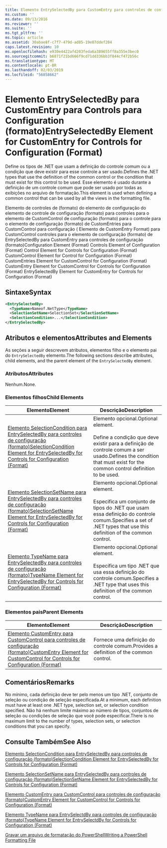 ```yaml
---
title: Elemento EntrySelectedBy para CustomEntry para controles de configuração (formato) | Microsoft Docs
ms.custom: ''
ms.date: 09/13/2016
ms.reviewer: ''
ms.suite: ''
ms.tgt_pltfrm: ''
ms.topic: article
ms.assetid: 30abae8f-c7f7-479d-ad85-19e07ddef204
caps.latest.revision: 10
ms.openlocfilehash: e930e4422afd203feda6a389655ff8a355e3bec0
ms.sourcegitcommit: b6871f21bd666f9cd71dd336bb3f844cf472b56c
ms.translationtype: MT
ms.contentlocale: pt-BR
ms.lasthandoff: 02/03/2019
ms.locfileid: "56858662"
---
```

# <a name="entryselectedby-element-for-customentry-for-controls-for-configuration-format"></a><span data-ttu-id="dd92e-102">Elemento EntrySelectedBy para CustomEntry para Controls para Configuration (formato)</span><span class="sxs-lookup"><span data-stu-id="dd92e-102">EntrySelectedBy Element for CustomEntry for Controls for Configuration (Format)</span></span>

<span data-ttu-id="dd92e-103">Define os tipos de .NET que usam a definição do controle comum ou a condição que deve existir para esse controle a ser usado.</span><span class="sxs-lookup"><span data-stu-id="dd92e-103">Defines the .NET types that use the definition of the common control or the condition that must exist for this control to be used.</span></span> <span data-ttu-id="dd92e-104">Esse elemento é usado durante a definição de um controle comum que pode ser usado por todas as exibições no arquivo de formatação.</span><span class="sxs-lookup"><span data-stu-id="dd92e-104">This element is used when defining a common control that can be used by all the views in the formatting file.</span></span>

<span data-ttu-id="dd92e-105">Elemento de controles de (formato) do elemento de configuração do elemento de controle de configuração (formato) para controles para o elemento de CustomControl de configuração (formato) para o controle para o elemento de configuração (formato) de CustomEntries para CustomControl para configuração ( Elemento de CustomEntry Format) para CustomControl controles para o elemento de configuração (formato) de EntrySelectedBy para CustomEntry para controles de configuração (formato)</span><span class="sxs-lookup"><span data-stu-id="dd92e-105">Configuration Element (Format) Controls Element of Configuration (Format) Control Element for Controls for Configuration (Format) CustomControl Element for Control for Configuration (Format) CustomEntries Element for CustomControl for Configuration (Format) CustomEntry Element for CustomControl for Controls for Configuration (Format) EntrySelectedBy Element for CustomEntry for Controls for Configuration (Format)</span></span>

## <a name="syntax"></a><span data-ttu-id="dd92e-106">Sintaxe</span><span class="sxs-lookup"><span data-stu-id="dd92e-106">Syntax</span></span>

```xml
<EntrySelectedBy>
  <TypeName>Nameof.NetType</TypeName>
  <SelectionSetName>SelectionSet</SelectionSetName>
  <SelectionCondition>...</SelectionCondition>
</EntrySelectedBy>
```

## <a name="attributes-and-elements"></a><span data-ttu-id="dd92e-107">Atributos e elementos</span><span class="sxs-lookup"><span data-stu-id="dd92e-107">Attributes and Elements</span></span>

<span data-ttu-id="dd92e-108">As seções a seguir descrevem atributos, elementos filho e o elemento pai do `EntrySelectedBy` elemento.</span><span class="sxs-lookup"><span data-stu-id="dd92e-108">The following sections describe attributes, child elements, and the parent element of the `EntrySelectedBy` element.</span></span>

### <a name="attributes"></a><span data-ttu-id="dd92e-109">Atributos</span><span class="sxs-lookup"><span data-stu-id="dd92e-109">Attributes</span></span>

<span data-ttu-id="dd92e-110">Nenhum.</span><span class="sxs-lookup"><span data-stu-id="dd92e-110">None.</span></span>

### <a name="child-elements"></a><span data-ttu-id="dd92e-111">Elementos filhos</span><span class="sxs-lookup"><span data-stu-id="dd92e-111">Child Elements</span></span>

|<span data-ttu-id="dd92e-112">Elemento</span><span class="sxs-lookup"><span data-stu-id="dd92e-112">Element</span></span>|<span data-ttu-id="dd92e-113">Descrição</span><span class="sxs-lookup"><span data-stu-id="dd92e-113">Description</span></span>|
|-------------|-----------------|
|[<span data-ttu-id="dd92e-114">Elemento SelectionCondition para EntrySelectedBy para controles de configuração (formato)</span><span class="sxs-lookup"><span data-stu-id="dd92e-114">SelectionCondition Element for EntrySelectedBy for Controls for Configuration (Format)</span></span>](./selectioncondition-element-for-entryselectedby-for-controls-for-configuration-format.md)|<span data-ttu-id="dd92e-115">Elemento opcional.</span><span class="sxs-lookup"><span data-stu-id="dd92e-115">Optional element.</span></span><br /><br /> <span data-ttu-id="dd92e-116">Define a condição que deve existir para a definição de controle comum a ser usado.</span><span class="sxs-lookup"><span data-stu-id="dd92e-116">Defines the condition that must exist for the common control definition to be used.</span></span>|
|[<span data-ttu-id="dd92e-117">Elemento SelectionSetName para EntrySelectedBy para controles de configuração (formato)</span><span class="sxs-lookup"><span data-stu-id="dd92e-117">SelectionSetName Element for EntrySelectedBy for Controls for Configuration (Format)</span></span>](./selectionsetname-element-for-selectioncondition-for-controls-for-configuration-format.md)|<span data-ttu-id="dd92e-118">Elemento opcional.</span><span class="sxs-lookup"><span data-stu-id="dd92e-118">Optional element.</span></span><br /><br /> <span data-ttu-id="dd92e-119">Especifica um conjunto de tipos do .NET que usam essa definição do controle comum.</span><span class="sxs-lookup"><span data-stu-id="dd92e-119">Specifies a set of .NET types that use this definition of the common control.</span></span>|
|[<span data-ttu-id="dd92e-120">Elemento TypeName para EntrySelectedBy para controles de configuração (formato)</span><span class="sxs-lookup"><span data-stu-id="dd92e-120">TypeName Element for EntrySelectedBy for Controls for Configuration (Format)</span></span>](./typename-element-for-entryselectedby-for-controls-for-configuration-format.md)|<span data-ttu-id="dd92e-121">Elemento opcional.</span><span class="sxs-lookup"><span data-stu-id="dd92e-121">Optional element.</span></span><br /><br /> <span data-ttu-id="dd92e-122">Especifica um tipo .NET que usa essa definição do controle comum.</span><span class="sxs-lookup"><span data-stu-id="dd92e-122">Specifies a .NET type that uses this definition of the common control.</span></span>|

### <a name="parent-elements"></a><span data-ttu-id="dd92e-123">Elementos pais</span><span class="sxs-lookup"><span data-stu-id="dd92e-123">Parent Elements</span></span>

|<span data-ttu-id="dd92e-124">Elemento</span><span class="sxs-lookup"><span data-stu-id="dd92e-124">Element</span></span>|<span data-ttu-id="dd92e-125">Descrição</span><span class="sxs-lookup"><span data-stu-id="dd92e-125">Description</span></span>|
|-------------|-----------------|
|[<span data-ttu-id="dd92e-126">Elemento CustomEntry para CustomControl para controles de configuração (formato)</span><span class="sxs-lookup"><span data-stu-id="dd92e-126">CustomEntry Element for CustomControl for Controls for Configuration (Format)</span></span>](./customentry-element-for-customcontrol-for-controls-for-configuration-format.md)|<span data-ttu-id="dd92e-127">Fornece uma definição do controle comum.</span><span class="sxs-lookup"><span data-stu-id="dd92e-127">Provides a definition of the common control.</span></span>|

## <a name="remarks"></a><span data-ttu-id="dd92e-128">Comentários</span><span class="sxs-lookup"><span data-stu-id="dd92e-128">Remarks</span></span>

<span data-ttu-id="dd92e-129">No mínimo, cada definição deve ter pelo menos um tipo .NET, conjunto de seleção ou condição de seleção especificada.</span><span class="sxs-lookup"><span data-stu-id="dd92e-129">At a minimum, each definition must have at least one .NET type, selection set, or selection condition specified.</span></span> <span data-ttu-id="dd92e-130">Não há nenhum limite máximo ao número de tipos, conjuntos de seleção ou condições de seleção que você pode especificar.</span><span class="sxs-lookup"><span data-stu-id="dd92e-130">There is no maximum limit to the number of types, selection sets, or selection conditions that you can specify.</span></span>

## <a name="see-also"></a><span data-ttu-id="dd92e-131">Consulte Também</span><span class="sxs-lookup"><span data-stu-id="dd92e-131">See Also</span></span>

[<span data-ttu-id="dd92e-132">Elemento SelectionCondition para EntrySelectedBy para controles de configuração (formato)</span><span class="sxs-lookup"><span data-stu-id="dd92e-132">SelectionCondition Element for EntrySelectedBy for Controls for Configuration (Format)</span></span>](./selectioncondition-element-for-entryselectedby-for-controls-for-configuration-format.md)

[<span data-ttu-id="dd92e-133">Elemento SelectionSetName para EntrySelectedBy para controles de configuração (formato)</span><span class="sxs-lookup"><span data-stu-id="dd92e-133">SelectionSetName Element for EntrySelectedBy for Controls for Configuration (Format)</span></span>](./selectionsetname-element-for-selectioncondition-for-controls-for-configuration-format.md)

[<span data-ttu-id="dd92e-134">Elemento CustomEntry para CustomControl para controles de configuração (formato)</span><span class="sxs-lookup"><span data-stu-id="dd92e-134">CustomEntry Element for CustomControl for Controls for Configuration (Format)</span></span>](./customentry-element-for-customcontrol-for-controls-for-configuration-format.md)

[<span data-ttu-id="dd92e-135">Elemento TypeName para EntrySelectdBy para controles de configuração (formato)</span><span class="sxs-lookup"><span data-stu-id="dd92e-135">TypeName Element for EntrySelectdBy for Controls for Configuration (Format)</span></span>](./typename-element-for-selectioncondition-for-controls-for-configuration-format.md)

[<span data-ttu-id="dd92e-136">Gravar um arquivo de formatação do PowerShell</span><span class="sxs-lookup"><span data-stu-id="dd92e-136">Writing a PowerShell Formatting File</span></span>](./writing-a-powershell-formatting-file.md)
